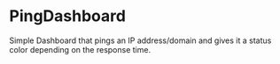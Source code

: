 # PingDashboard

Simple Dashboard that pings an IP address/domain and gives it a status color depending on the response time. 